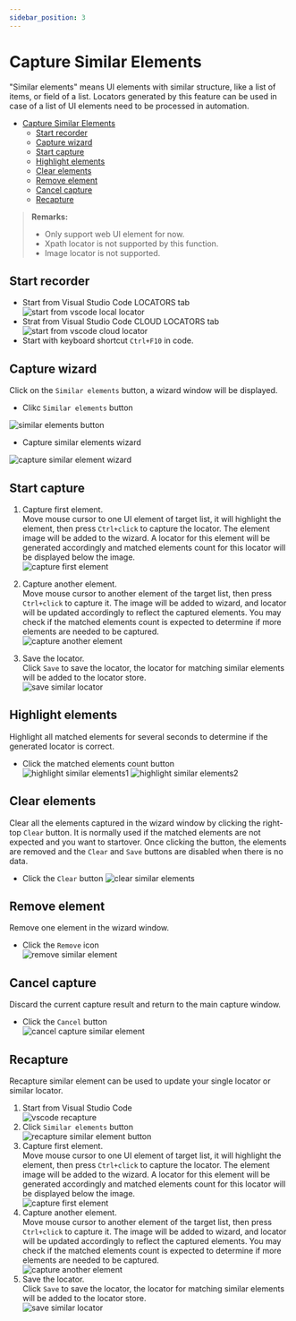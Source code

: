 ```yaml
---
sidebar_position: 3
---
```

# Capture Similar Elements

"Similar elements" means UI elements with similar structure, like a list of items, or field of a list. Locators generated by this feature can be used in case of a list of UI elements need to be processed in automation.  

- [Capture Similar Elements](#capture-similar-elements)
  - [Start recorder](#start-recorder)
  - [Capture wizard](#capture-wizard)
  - [Start capture](#start-capture)
  - [Highlight elements](#highlight-elements)
  - [Clear elements](#clear-elements)
  - [Remove element](#remove-element)
  - [Cancel capture](#cancel-capture)
  - [Recapture](#recapture)

> **Remarks:**
>- Only support web UI element for now.  
>- Xpath locator is not supported by this function.  
>- Image locator is not supported.  


## Start recorder
- Start from Visual Studio Code LOCATORS tab  
![start from vscode local locator](../../../img/start_recorder_from_vscode.png)
- Strat from Visual Studio Code CLOUD LOCATORS tab  
![start from vscode cloud locator](../../../img/start_recorder_from_cloud.png)
- Start with keyboard shortcut `Ctrl+F10` in code.   

## Capture wizard  
Click on the `Similar elements` button, a wizard window will be displayed.
- Clikc  `Similar elements` button

![similar elements button](../../../img/similar_elements_button.png)
- Capture similar elements wizard 

![capture similar element wizard](../../../img/capture_similar_element_wizard.png)


## Start capture

1. Capture first element.   
Move mouse cursor to one UI element of target list, it will highlight the element, then press `Ctrl+click` to capture the locator. The element image will be added to the wizard. A locator for this element will be generated accordingly and matched elements count for this locator will be displayed below the image.  
![capture first element](../../../img/capture_first_similar_element.png)  

2. Capture another element.  
Move mouse cursor to another element of the target list, then press `Ctrl+click` to capture it. The image will be added to wizard, and locator will be updated accordingly to reflect the captured elements. You may check if the matched elements count is expected to determine if more elements are needed to be captured.  
![capture another element](../../../img/capture_another_similar_element.png)  

3. Save the locator.  
Click `Save` to save the locator, the locator for matching similar elements will be added to the locator store.  
![save similar locator](../../../img/save_similar_locator.png)  

## Highlight elements
Highlight all matched elements for several seconds to determine if the generated locator is correct.  
- Click the matched elements count button  
![highlight similar elements1](../../../img/highlight_similar_elements1.png)
![highlight similar elements2](../../../img/highlight_similar_elements2.png)

## Clear elements
Clear all the elements captured in the wizard window by clicking the right-top `Clear` button. It is normally used if the matched elements are not expected and you want to startover. Once clicking the button, the elements are removed and the `Clear` and `Save` buttons are disabled when there is no data.
- Click the `Clear` button
![clear similar elements](../../../img/clear_similar_elements.png)

## Remove element
Remove one element in the wizard window.  
- Click the `Remove` icon  
![remove similar element](../../../img/remove_similar_element.png)  

## Cancel capture
Discard the current capture result and return to the main capture window.  
- Click the `Cancel` button  
![cancel capture similar element](../../../img/cancel_capture_similar_element.png)  

## Recapture
Recapture similar element can be used to update your single locator or similar locator.
1. Start from Visual Studio Code   
![vscode recapture](../../../img/recorder_recapture_vscode.png)  
2. Click `Similar elements` button  
![recapture similar element button](../../../img/recapture_similar_element_button.png)  
3. Capture first element.   
Move mouse cursor to one UI element of target list, it will highlight the element, then press `Ctrl+click` to capture the locator. The element image will be added to the wizard. A locator for this element will be generated accordingly and matched elements count for this locator will be displayed below the image.  
![capture first element](../../../img/capture_first_similar_element.png)  
4. Capture another element.  
Move mouse cursor to another element of the target list, then press `Ctrl+click` to capture it. The image will be added to wizard, and locator will be updated accordingly to reflect the captured elements. You may check if the matched elements count is expected to determine if more elements are needed to be captured.  
![capture another element](../../../img/capture_another_similar_element.png)  
5. Save the locator.  
Click `Save` to save the locator, the locator for matching similar elements will be added to the locator store.    
![save similar locator](../../../img/save_similar_locator.png)  